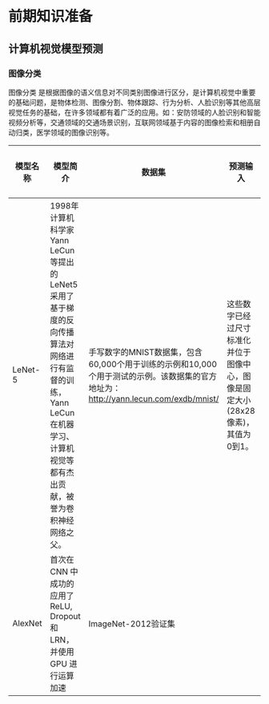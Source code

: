 # 前期知识准备

## 计算机视觉模型预测
### 图像分类
图像分类 是根据图像的语义信息对不同类别图像进行区分，是计算机视觉中重要的基础问题，是物体检测、图像分割、物体跟踪、行为分析、人脸识别等其他高层视觉任务的基础，在许多领域都有着广泛的应用。如：安防领域的人脸识别和智能视频分析等，交通领域的交通场景识别，互联网领域基于内容的图像检索和相册自动归类，医学领域的图像识别等。

| 模型名称 | 模型简介 | 数据集 | 预测输入 | 预测输出 | 参考 |
|  ---     |   ---    |   ---  |     ---  |    ---   |  --- |
| LeNet-5  |1998年计算机科学家Yann LeCun等提出的LeNet5采用了基于梯度的反向传播算法对网络进行有监督的训练，Yann LeCun在机器学习、计算机视觉等都有杰出贡献，被誉为卷积神经网络之父。|手写数字的MNIST数据集，包含60,000个用于训练的示例和10,000个用于测试的示例。该数据集的官方地址为：http://yann.lecun.com/exdb/mnist/          |   这些数字已经过尺寸标准化并位于图像中心，图像是固定大小(28x28像素)，其值为0到1。     |          |          |      |
| AlexNet  |首次在 CNN 中成功的应用了 ReLU, Dropout 和 LRN，并使用 GPU 进行运算加速  |ImageNet-2012验证集|
